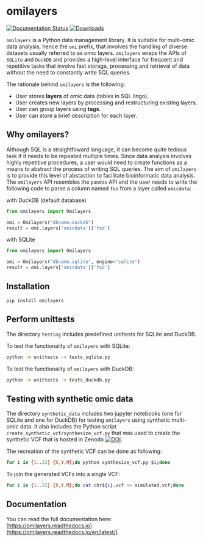 # omilayers

[![Documentation Status](https://readthedocs.org/projects/pip/badge/?version=stable)](https://pip.pypa.io/en/stable/?badge=stable) [![Downloads](https://static.pepy.tech/badge/omilayers)](https://pepy.tech/project/omilayers)

``omilayers`` is a Python data management library. It is suitable for multi-omic data analysis, hence the `omi` prefix, that involves the handling of diverse datasets usually referred to as omic layers. `omilayers` wraps the APIs of `SQLite` and `DuckDB` and provides a high-level interface for frequent and repetitive tasks that involve fast storage, processing and retrieval of data without the need to constantly write SQL queries.

The rationale behind `omilayers` is the following:

* User stores **layers** of omic data (tables in SQL lingo).
* User creates new layers by processing and restructuring existing layers.
* User can group layers using **tags**.
* User can store a brief description for each layer.


## Why omilayers?

Although SQL is a straightfoward language, it can become quite tedious task if it needs to be repeated multiple times. Since data analysis involves highly repetitive procedures, a user would need to create functions as a means to abstract the process of writing SQL queries. The aim of `omilayers` is to provide this level of abstaction to facilitate bioinformatic data analysis. The `omilayers` API resembles the `pandas` API and the user needs to write the following code to parse a column named `foo` from a layer called `omicdata`:

with DuckDB (default database)
```python
from omilayers import Omilayers

omi = Omilayers("dbname.duckdb")
result = omi.layers['omicdata']['foo']
```

with SQLite
```python
from omilayers import Omilayers

omi = Omilayers("dbname.sqlite", engine="sqlite")
result = omi.layers['omicdata']['foo']
```


## Installation

```
pip install omilayers
```

## Perform unittests
The directory `testing` includes predefined unittests for SQLite and DuckDB. 

To test the functionality of `omilayers` with SQLite:
```bash
python -m unittests -v tests_sqlite.py
```

To test the functionality of `omilayers` with DuckDB:
```bash
python -m unittests -v tests_duckdb.py
```


## Testing with synthetic omic data

The directory `synthetic_data` includes two jupyter notebooks (one for SQLite and one for DuckDB) for testing `omilayers` using synthetic multi-omic data. It also includes the Python script `create_synthetic_vcf/synthesize_vcf.py` that was used to create the synthetic VCF that is hosted in Zenodo [![DOI](https://zenodo.org/badge/DOI/10.5281/zenodo.12790872.svg)](https://doi.org/10.5281/zenodo.12790872).

The recreation of the synthetic VCF can be done as following:
```bash
for i in {1..22} {X,Y,M};do python synthesize_vcf.py $i;done
```

To join the generated VCFs into a single VCF:
```bash
for i in {1..22} {X,Y,M};do cat chr${i}.vcf >> simulated.vcf;done
```


## Documentation

You can read the full documentation here: [https://omilayers.readthedocs.io](https://omilayers.readthedocs.io/en/latest/)

